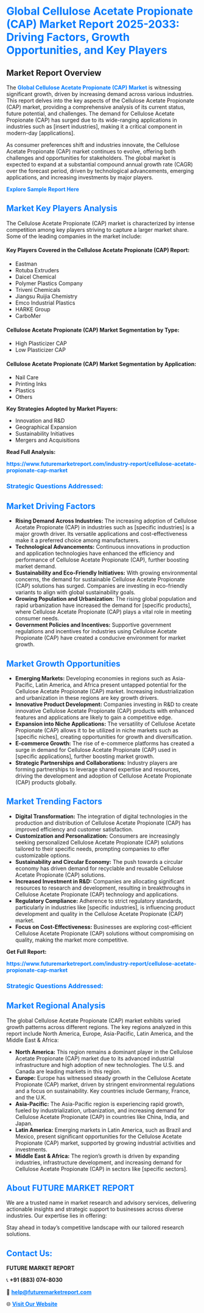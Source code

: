 <h1 style="color: #007BFF;">Global Cellulose Acetate Propionate (CAP) Market Report 2025-2033: Driving Factors, Growth Opportunities, and Key Players</h1>

<section id="overview">
<h2>Market Report Overview</h2>
<p>The <a href="https://www.futuremarketreport.com/industry-report/cellulose-acetate-propionate-cap-market" style="color: #007BFF; text-decoration: none;"><strong>Global Cellulose Acetate Propionate (CAP) Market</strong></a> is witnessing significant growth, driven by increasing demand across various industries. This report delves into the key aspects of the Cellulose Acetate Propionate (CAP) market, providing a comprehensive analysis of its current status, future potential, and challenges. The demand for Cellulose Acetate Propionate (CAP) has surged due to its wide-ranging applications in industries such as [insert industries], making it a critical component in modern-day [applications].</p>
<p>As consumer preferences shift and industries innovate, the Cellulose Acetate Propionate (CAP) market continues to evolve, offering both challenges and opportunities for stakeholders. The global market is expected to expand at a substantial compound annual growth rate (CAGR) over the forecast period, driven by technological advancements, emerging applications, and increasing investments by major players.</p>
</section>

<section id="overview">
<p><a href="https://www.futuremarketreport.com/request-sample/reportId=83758" style="color: #007BFF; text-decoration: none;"><strong>Explore Sample Report Here</strong></a></p>
</section>

<section id="key-players">
<h2 style="color: #007BFF;">Market Key Players Analysis</h2>
<p>The Cellulose Acetate Propionate (CAP) market is characterized by intense competition among key players striving to capture a larger market share. Some of the leading companies in the market include:</p>
<h4>Key Players Covered in the Cellulose Acetate Propionate (CAP) Report:</h4>
<ul><li>Eastman</li><li>Rotuba Extruders</li><li>Daicel Chemical</li><li>Polymer Plastics Company</li><li>Triveni Chemicals</li><li>Jiangsu Ruijia Chemistry</li><li>Emco Industrial Plastics</li><li>HARKE Group</li><li>CarboMer</li></ul>
<h4>Cellulose Acetate Propionate (CAP) Market Segmentation by Type:</h4>
<ul><li>High Plasticizer CAP</li><li>Low Plasticizer CAP</li></ul>

<h4>Cellulose Acetate Propionate (CAP) Market Segmentation by Application:</h4>
<ul><li>Nail Care</li><li>Printing Inks</li><li>Plastics</li><li>Others</li></ul>
<p><strong>Key Strategies Adopted by Market Players:</strong></p>
<ul>
<li>Innovation and R&D</li>
<li>Geographical Expansion</li>
<li>Sustainability Initiatives</li>
<li>Mergers and Acquisitions</li>
</ul>
</section>

<section>
<p><strong>Read Full Analysis: </strong></p><a href="https://www.futuremarketreport.com/industry-report/cellulose-acetate-propionate-cap-market" style="color: #007BFF; text-decoration: none;"><strong>https://www.futuremarketreport.com/industry-report/cellulose-acetate-propionate-cap-market</strong></a>
<h3 style="color: #007BFF;">Strategic Questions Addressed:</h3>
</section>

<section id="driving-factors">
<h2 style="color: #007BFF;">Market Driving Factors</h2>
<ul>
<li><strong>Rising Demand Across Industries:</strong> The increasing adoption of Cellulose Acetate Propionate (CAP) in industries such as [specific industries] is a major growth driver. Its versatile applications and cost-effectiveness make it a preferred choice among manufacturers.</li>
<li><strong>Technological Advancements:</strong> Continuous innovations in production and application technologies have enhanced the efficiency and performance of Cellulose Acetate Propionate (CAP), further boosting market demand.</li>
<li><strong>Sustainability and Eco-Friendly Initiatives:</strong> With growing environmental concerns, the demand for sustainable Cellulose Acetate Propionate (CAP) solutions has surged. Companies are investing in eco-friendly variants to align with global sustainability goals.</li>
<li><strong>Growing Population and Urbanization:</strong> The rising global population and rapid urbanization have increased the demand for [specific products], where Cellulose Acetate Propionate (CAP) plays a vital role in meeting consumer needs.</li>
<li><strong>Government Policies and Incentives:</strong> Supportive government regulations and incentives for industries using Cellulose Acetate Propionate (CAP) have created a conducive environment for market growth.</li>
</ul>
</section>

<section id="growth-opportunities">
<h2 style="color: #007BFF;">Market Growth Opportunities</h2>
<ul>
<li><strong>Emerging Markets:</strong> Developing economies in regions such as Asia-Pacific, Latin America, and Africa present untapped potential for the Cellulose Acetate Propionate (CAP) market. Increasing industrialization and urbanization in these regions are key growth drivers.</li>
<li><strong>Innovative Product Development:</strong> Companies investing in R&D to create innovative Cellulose Acetate Propionate (CAP) products with enhanced features and applications are likely to gain a competitive edge.</li>
<li><strong>Expansion into Niche Applications:</strong> The versatility of Cellulose Acetate Propionate (CAP) allows it to be utilized in niche markets such as [specific niches], creating opportunities for growth and diversification.</li>
<li><strong>E-commerce Growth:</strong> The rise of e-commerce platforms has created a surge in demand for Cellulose Acetate Propionate (CAP) used in [specific applications], further boosting market growth.</li>
<li><strong>Strategic Partnerships and Collaborations:</strong> Industry players are forming partnerships to leverage shared expertise and resources, driving the development and adoption of Cellulose Acetate Propionate (CAP) products globally.</li>
</ul>
</section>

<section id="trending-factors">
<h2 style="color: #007BFF;">Market Trending Factors</h2>
<ul>
<li><strong>Digital Transformation:</strong> The integration of digital technologies in the production and distribution of Cellulose Acetate Propionate (CAP) has improved efficiency and customer satisfaction.</li>
<li><strong>Customization and Personalization:</strong> Consumers are increasingly seeking personalized Cellulose Acetate Propionate (CAP) solutions tailored to their specific needs, prompting companies to offer customizable options.</li>
<li><strong>Sustainability and Circular Economy:</strong> The push towards a circular economy has driven demand for recyclable and reusable Cellulose Acetate Propionate (CAP) solutions.</li>
<li><strong>Increased Investment in R&D:</strong> Companies are allocating significant resources to research and development, resulting in breakthroughs in Cellulose Acetate Propionate (CAP) technology and applications.</li>
<li><strong>Regulatory Compliance:</strong> Adherence to strict regulatory standards, particularly in industries like [specific industries], is influencing product development and quality in the Cellulose Acetate Propionate (CAP) market.</li>
<li><strong>Focus on Cost-Effectiveness:</strong> Businesses are exploring cost-efficient Cellulose Acetate Propionate (CAP) solutions without compromising on quality, making the market more competitive.</li>
</ul>
</section>

<section>
<p><strong>Get Full Report: </strong></p><a href="https://www.futuremarketreport.com/industry-report/cellulose-acetate-propionate-cap-market" style="color: #007BFF; text-decoration: none;"><strong>https://www.futuremarketreport.com/industry-report/cellulose-acetate-propionate-cap-market</strong></a>
<h3 style="color: #007BFF;">Strategic Questions Addressed:</h3>
</section>


<section id="regional-analysis">
<h2 style="color: #007BFF;">Market Regional Analysis</h2>
<p>The global Cellulose Acetate Propionate (CAP) market exhibits varied growth patterns across different regions. The key regions analyzed in this report include North America, Europe, Asia-Pacific, Latin America, and the Middle East & Africa:</p>
<ul>
<li><strong>North America:</strong> This region remains a dominant player in the Cellulose Acetate Propionate (CAP) market due to its advanced industrial infrastructure and high adoption of new technologies. The U.S. and Canada are leading markets in this region.</li>
<li><strong>Europe:</strong> Europe has witnessed steady growth in the Cellulose Acetate Propionate (CAP) market, driven by stringent environmental regulations and a focus on sustainability. Key countries include Germany, France, and the U.K.</li>
<li><strong>Asia-Pacific:</strong> The Asia-Pacific region is experiencing rapid growth, fueled by industrialization, urbanization, and increasing demand for Cellulose Acetate Propionate (CAP) in countries like China, India, and Japan.</li>
<li><strong>Latin America:</strong> Emerging markets in Latin America, such as Brazil and Mexico, present significant opportunities for the Cellulose Acetate Propionate (CAP) market, supported by growing industrial activities and investments.</li>
<li><strong>Middle East & Africa:</strong> The region’s growth is driven by expanding industries, infrastructure development, and increasing demand for Cellulose Acetate Propionate (CAP) in sectors like [specific sectors].</li>
</ul>
</section>

<footer>
<h2 style="color: #007BFF;">About FUTURE MARKET REPORT</h2>
<p>We are a trusted name in market research and advisory services, delivering actionable insights and strategic support to businesses across diverse industries. Our expertise lies in offering:</p>

<p>Stay ahead in today’s competitive landscape with our tailored research solutions.</p>

<h2 style="color: #007BFF;">Contact Us:</h2>
<p><strong>FUTURE MARKET REPORT</strong></p>
<p>📞 <strong>+91 (883) 074-8030</strong></p>
<p>📧 <strong><a href="mailto:help@futuremarketreport.com" style="color: #007BFF;">help@futuremarketreport.com</a></strong></p>
<p>🌐 <strong><a href="https://www.futuremarketreport.com/" style="color: #007BFF;">Visit Our Website</a></strong></p>
</footer>